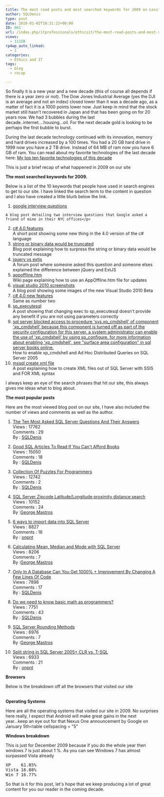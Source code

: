 ```yaml
---
title: The most read posts and most searched keywords for 2009 on LessThanDot in 2009
author: SQLDenis
type: post
date: 2010-01-02T18:31:22+00:00
ID: 661
url: /index.php/itprofessionals/ethicsit/the-most-read-posts-and-most-searched-ke-2009/
views:
  - 11158
rp4wp_auto_linked:
  - 1
categories:
  - Ethics and IT
tags:
  - blog
  - recap

---
```

So finally it is a new year and a new decade (this of course all depends if there is a year zero or not). The Dow Jones Industrial Average (yes the DJI is an average and not an index) closed lower than it was a decade ago, as a matter of fact it is a 1000 points lower now. Just keep in mind that the stock market still hasn't recovered in Japan and that has been going on for 20 years now. We had 3 bubbles during the last decade..internet....housing...oil. For the next decade gold is looking to be perhaps the first bubble to burst. 

During the last decade technology continued with its innovation, memory and hard drives increased by a 100 times. You had a 20 GB hard drive in 1999 now you have a 2 TB drive. Instead of 64 MB of ram now you have 6 GB of ram. You can read about my favorite technologies of the last decade here: [My top ten favorite technologies of this decade][1]

This is just a brief recap of what happened in 2009 on our site

**The most searched keywords for 2009.**

Below is a list of the 10 keywords that people have used in search engines to get to our site. I have linked the search term to the content in question and I also have created a little blurb below the link.

  1. [google interview questions][2]
  
    A blog post detailing two interview questions that Google asked a friend of mine in their NYC offices</p> 
  2. [c# 4.0 features][3]  
    A short post showing some new thing in the 4.0 version of the c# language 
  3. [string or binary data would be truncated][4]  
    Blog post explaining how to surpress the string or binary data would be truncated message 
  4. [jquery vs extjs][5]   
    A forum post where someone asked this question and someone elses explained the difference between jQuery and ExtJS 
  5. [appoffline.htm][6]  
    Wiki page explaining how to use an AppOffline.htm file for updates 
  6. [visual studio 2010 screenshots][7]  
    A blog post showing some images of the new Visual Studio 2010 Beta 
  7. [c# 4.0 new features][3]  
    Same as number two 
  8. [sp_executesql][8]  
    A post showing that changing exec to sp_executesql doesn't provide any benefit if you are not using parameters correctly 
  9. [sql server blocked access to procedure 'sys.xp\_cmdshell' of component 'xp\_cmdshell' because this component is turned off as part of the security configuration for this server. a system administrator can enable the use of 'xp\_cmdshell' by using sp\_configure. for more information about enabling 'xp_cmdshell', see "surface area configuration" in sql server books online.][9]  
    How to enable xp_cmdshell and Ad Hoc Distributed Queries on SQL Server 2005 
 10. [mssql create xml file][10]  
    A post explaining how to create XML files out of SQL Server with SSIS and FOR XML syntax 

I always keep an eye of the search phrases that hit our site, this always gives me ideas what to blog about.

**The most popular posts**
  
Here are the most viewed blog post on our site, I have also included the number of views and comments as well as the author.

1. [The Ten Most Asked SQL Server Questions And Their Answers][11]  
Views : 17762  
Comments : 29  
By : [SQLDenis][12]

2. [Good SQL Articles To Read If You Can't Afford Books][13]  
Views : 15050  
Comments : 18  
By : [SQLDenis][12]

3. [Collection Of Puzzles For Programmers][14]  
Views : 12742  
Comments : 2  
By : [SQLDenis][12]

4. [SQL Server Zipcode Latitude/Longitude proximity distance search][15]  
Views : 10152  
Comments : 24  
By :[George Mastros][16]

5. [6 ways to import data into SQL Server][17]  
Views : 8827  
Comments : 16  
By : [onpnt][18]

6. [Calculating Mean, Median and Mode with SQL Server][19]  
Views : 8206  
Comments : 7  
By :[George Mastros][16]

7. [Only In A Database Can You Get 1000% + Improvement By Changing A Few Lines Of Code][20]  
Views : 7898  
Comments : 17  
By : [SQLDenis][12]

8. [Do we need to know basic math as programmers?][21]  
Views : 7751  
Comments : 43  
By : [SQLDenis][12]

9. [SQL Server Rounding Methods][22]  
Views : 6976  
Comments : 7  
By :[George Mastros][16]

10. [Split string in SQL Server 2005+ CLR vs. T-SQL][23]  
Views : 6933  
Comments : 21  
By : [onpnt][18]



**Browsers**
  
Below is the breakdown off all the browsers that visited our site<table cellspacing = "5"> 

</table> 

**Operating Systems**
  
Here are all the operating systems that visited our site in 2009. No surprises here really, I expect that Android will make great gains in the next year...keep an eye out for that Nexus One announcement by Google on January 5th<table cellspacing = "5" 

</table> 

**Windows breakdown**
  
This is just for December 2009 because if you do the whole year then windows 7 is just about 1 %. As you can see Windows 7 has almost surpassed Vista already

<pre>XP    61.85%	
Vista 16.88%	
Win 7 16.77%</pre>

So that is it for this post, let's hope that we keep producing a lot of great content for you our reader in the coming decade.

 [1]: /index.php/ITProfessionals/EthicsIT/my-top-ten-favorite-technologies-of-this
 [2]: /index.php/ITProfessionals/EthicsIT/google-interview-questions
 [3]: /index.php/DesktopDev/MSTech/the-new-features-in-c-4
 [4]: /index.php/DataMgmt/DBProgramming/MSSQLServer/surpress-string-or-binary-data-would-be-
 [5]: http://forum.ltd.local/viewtopic.php?f=44&t=2660
 [6]: http://wiki.ltd.local/index.php/ASP.NET:_Using_an_AppOffline.htm_file_for_updates
 [7]: /index.php/DesktopDev/MSTech/visual-studio-2010-screenshots
 [8]: /index.php/DataMgmt/DataDesign/changing-exec-to-sp_executesql-doesn-t-p
 [9]: /index.php/DataMgmt/DataDesign/how-to-enable-xp_cmdshell-on-sql-server-2005
 [10]: /index.php/DataMgmt/DBProgramming/create-xml-files-out-of-sql-server-with-
 [11]: /index.php?p=249
 [12]: /index.php/All/?disp=authdir&author=4
 [13]: /index.php?p=27
 [14]: /index.php?p=348
 [15]: /index.php?p=334
 [16]: /index.php/All/?disp=authdir&author=10
 [17]: /index.php?p=593
 [18]: /index.php/All/?disp=authdir&author=68
 [19]: /index.php?p=266
 [20]: /index.php?p=114
 [21]: /index.php?p=616
 [22]: /index.php?p=256
 [23]: /index.php?p=406